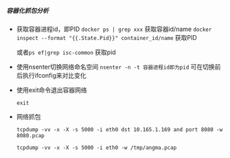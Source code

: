 ##### 容器化抓包分析

- 获取容器进程id，即PID
  `docker ps | grep xxx` 获取容器id/name
  `docker inspect --format "{{.State.Pid}}" container_id/name` 获取PID

  或者`ps ef|grep isc-common` 获取pid

- 使用nsenter切换网络命名空间
  `nsenter -n -t 容器进程id即为pid`
  可在切换前后执行ifconfig来对比变化

- 使用exit命令退出容器网络

  `exit`

- 网络抓包

  ```
  tcpdump -vv -x -X -s 5000 -i eth0 dst 10.165.1.169 and port 8080 -w 8080.pcap
  
  tcpdump -vv -x -X -s 5000 -i eth0 -w /tmp/angma.pcap
  ```

  

